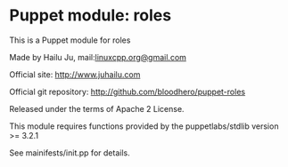 # Puppet module: roles

This is a Puppet module for roles

Made by Hailu Ju, mail:<linuxcpp.org@gmail.com>

Official site: http://www.juhailu.com

Official git repository: http://github.com/bloodhero/puppet-roles

Released under the terms of Apache 2 License.

This module requires functions provided by the puppetlabs/stdlib version >= 3.2.1

See mainifests/init.pp for details.
